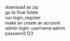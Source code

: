 download as zip\
go to final folder\
run login_register\
make an create an account\
admin login:
username:admin\
password:123
